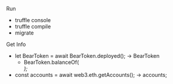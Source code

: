 Run
- truffle console
- truffle compile
- migrate

Get Info 
- let BearToken = await BearToken.deployed(); -> BearToken 
  - BearToken.balanceOf(<address>);
- const accounts = await web3.eth.getAccounts(); -> accounts;


